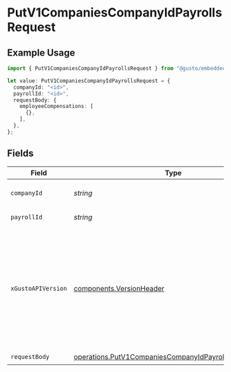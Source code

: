 # PutV1CompaniesCompanyIdPayrollsRequest

## Example Usage

```typescript
import { PutV1CompaniesCompanyIdPayrollsRequest } from "@gusto/embedded-api/models/operations";

let value: PutV1CompaniesCompanyIdPayrollsRequest = {
  companyId: "<id>",
  payrollId: "<id>",
  requestBody: {
    employeeCompensations: [
      {},
    ],
  },
};
```

## Fields

| Field                                                                                                                                                                                                                        | Type                                                                                                                                                                                                                         | Required                                                                                                                                                                                                                     | Description                                                                                                                                                                                                                  |
| ---------------------------------------------------------------------------------------------------------------------------------------------------------------------------------------------------------------------------- | ---------------------------------------------------------------------------------------------------------------------------------------------------------------------------------------------------------------------------- | ---------------------------------------------------------------------------------------------------------------------------------------------------------------------------------------------------------------------------- | ---------------------------------------------------------------------------------------------------------------------------------------------------------------------------------------------------------------------------- |
| `companyId`                                                                                                                                                                                                                  | *string*                                                                                                                                                                                                                     | :heavy_check_mark:                                                                                                                                                                                                           | The UUID of the company                                                                                                                                                                                                      |
| `payrollId`                                                                                                                                                                                                                  | *string*                                                                                                                                                                                                                     | :heavy_check_mark:                                                                                                                                                                                                           | The UUID of the payroll                                                                                                                                                                                                      |
| `xGustoAPIVersion`                                                                                                                                                                                                           | [components.VersionHeader](../../models/components/versionheader.md)                                                                                                                                                         | :heavy_minus_sign:                                                                                                                                                                                                           | Determines the date-based API version associated with your API call. If none is provided, your application's [minimum API version](https://docs.gusto.com/embedded-payroll/docs/api-versioning#minimum-api-version) is used. |
| `requestBody`                                                                                                                                                                                                                | [operations.PutV1CompaniesCompanyIdPayrollsRequestBody](../../models/operations/putv1companiescompanyidpayrollsrequestbody.md)                                                                                               | :heavy_check_mark:                                                                                                                                                                                                           | N/A                                                                                                                                                                                                                          |